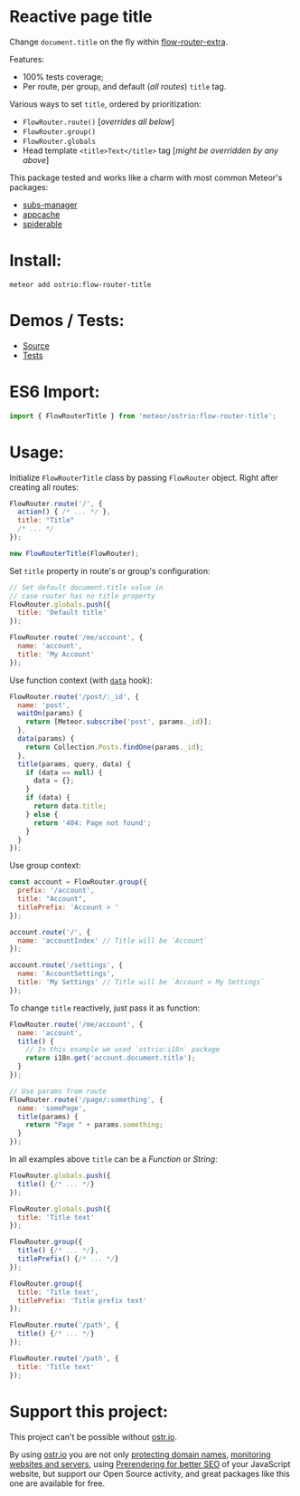 Reactive page title
========
Change `document.title` on the fly within [flow-router-extra](https://github.com/VeliovGroup/flow-router).

Features:
 - 100% tests coverage;
 - Per route, per group, and default (*all routes*) `title` tag.

Various ways to set `title`, ordered by prioritization:
 - `FlowRouter.route()` [*overrides all below*]
 - `FlowRouter.group()`
 - `FlowRouter.globals`
 - Head template `<title>Text</title>` tag [*might be overridden by any above*]

This package tested and works like a charm with most common Meteor's packages:
 - [subs-manager](https://github.com/kadirahq/subs-manager)
 - [appcache](https://github.com/meteor/meteor/wiki/AppCache)
 - [spiderable](https://github.com/jazeee/jazeee-meteor-spiderable)

Install:
========
```shell
meteor add ostrio:flow-router-title
```

Demos / Tests:
========
 - [Source](https://github.com/VeliovGroup/Meteor-flow-router-title/tree/master/demo)
 - [Tests](https://github.com/VeliovGroup/Meteor-flow-router-title/tree/master/tests)

ES6 Import:
========
```jsx
import { FlowRouterTitle } from 'meteor/ostrio:flow-router-title';
```

Usage:
========
Initialize `FlowRouterTitle` class by passing `FlowRouter` object. Right after creating all routes:
```jsx
FlowRouter.route('/', {
  action() { /* ... */ },
  title: "Title"
  /* ... */
});

new FlowRouterTitle(FlowRouter);
```

Set `title` property in route's or group's configuration:
```jsx
// Set default document.title value in 
// case router has no title property
FlowRouter.globals.push({
  title: 'Default title'
});

FlowRouter.route('/me/account', {
  name: 'account',
  title: 'My Account'
});
```

Use function context (with [`data`](https://github.com/VeliovGroup/flow-router#data-hook) hook):
```jsx
FlowRouter.route('/post/:_id', {
  name: 'post',
  waitOn(params) {
    return [Meteor.subscribe('post', params._id)];
  },
  data(params) {
    return Collection.Posts.findOne(params._id);
  },
  title(params, query, data) {
    if (data == null) {
      data = {};
    }
    if (data) {
      return data.title;
    } else {
      return '404: Page not found';
    }
  }
});
```

Use group context:
```jsx
const account = FlowRouter.group({
  prefix: '/account',
  title: "Account",
  titlePrefix: 'Account > '
});

account.route('/', {
  name: 'accountIndex' // Title will be `Account`
});

account.route('/settings', {
  name: 'AccountSettings',
  title: 'My Settings' // Title will be `Account > My Settings`
});
```

To change `title` reactively, just pass it as function:
```jsx
FlowRouter.route('/me/account', {
  name: 'account',
  title() {
    // In this example we used `ostrio:i18n` package
    return i18n.get('account.document.title'); 
  }
});

// Use params from route
FlowRouter.route('/page/:something', {
  name: 'somePage',
  title(params) {
    return "Page " + params.something;
  }
});
```

In all examples above `title` can be a *Function* or *String*:
```jsx
FlowRouter.globals.push({
  title() {/* ... */}
});

FlowRouter.globals.push({
  title: 'Title text'
});

FlowRouter.group({
  title() {/* ... */},
  titlePrefix() {/* ... */}
});

FlowRouter.group({
  title: 'Title text',
  titlePrefix: 'Title prefix text'
});

FlowRouter.route('/path', {
  title() {/* ... */}
});

FlowRouter.route('/path', {
  title: 'Title text'
});
```

Support this project:
========
This project can't be possible without [ostr.io](https://ostr.io).

By using [ostr.io](https://ostr.io) you are not only [protecting domain names](https://ostr.io/info/domain-names-protection), [monitoring websites and servers](https://ostr.io/info/monitoring), using [Prerendering for better SEO](https://ostr.io/info/prerendering) of your JavaScript website, but support our Open Source activity, and great packages like this one are available for free.
